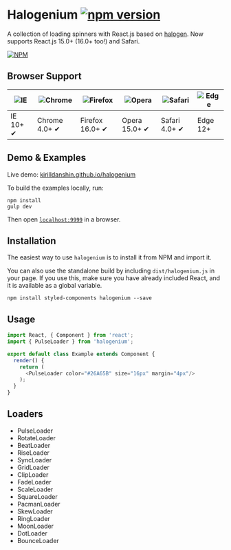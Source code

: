 Halogenium [![npm version](https://badge.fury.io/js/halogenium.svg)](http://badge.fury.io/js/halogenium)
=======

A collection of loading spinners with React.js based on [halogen](https://github.com/yuanyan/halogen). Now supports React.js 15.0+ (16.0+ too!) and Safari.

[![NPM](https://nodei.co/npm/halogenium.png?downloads=true&downloadRank=true&stars=true)](https://nodei.co/npm/halogenium/)

## Browser Support

![IE](https://cdn.rawgit.com/alrra/browser-logos/master/src/archive/internet-explorer_9-11/internet-explorer_9-11_48x48.png) | ![Chrome](https://cdn.rawgit.com/alrra/browser-logos/master/src/chrome/chrome_48x48.png) | ![Firefox](https://cdn.rawgit.com/alrra/browser-logos/master/src/archive/firefox_23-56/firefox_23-56_48x48.png) | ![Opera](https://cdn.rawgit.com/alrra/browser-logos/master/src/opera/opera_48x48.png) | ![Safari](https://cdn.rawgit.com/alrra/browser-logos/master/src/safari/safari_48x48.png) | ![Edge](https://cdn.rawgit.com/alrra/browser-logos/master/src/edge/edge_48x48.png)
--- | --- | --- | --- | --- | --- |
IE 10+ ✔ | Chrome 4.0+ ✔ | Firefox 16.0+ ✔ | Opera 15.0+ ✔ | Safari 4.0+ ✔ | Edge 12+ |

## Demo & Examples

Live demo: [kirilldanshin.github.io/halogenium](http://kirilldanshin.github.io/halogenium/)

To build the examples locally, run:

```
npm install
gulp dev
```

Then open [`localhost:9999`](http://localhost:9999) in a browser.

## Installation

The easiest way to use `halogenium` is to install it from NPM and import it.

You can also use the standalone build by including `dist/halogenium.js` in your page. If you use this, make sure you have already included React, and it is available as a global variable.

```
npm install styled-components halogenium --save
```

## Usage

```javascript
import React, { Component } from 'react';
import { PulseLoader } from 'halogenium';

export default class Example extends Component {
  render() {
    return (
      <PulseLoader color="#26A65B" size="16px" margin="4px"/>
    );
  }
}
```

## Loaders

* PulseLoader
* RotateLoader
* BeatLoader
* RiseLoader
* SyncLoader
* GridLoader
* ClipLoader
* FadeLoader
* ScaleLoader
* SquareLoader
* PacmanLoader
* SkewLoader
* RingLoader
* MoonLoader
* DotLoader
* BounceLoader

